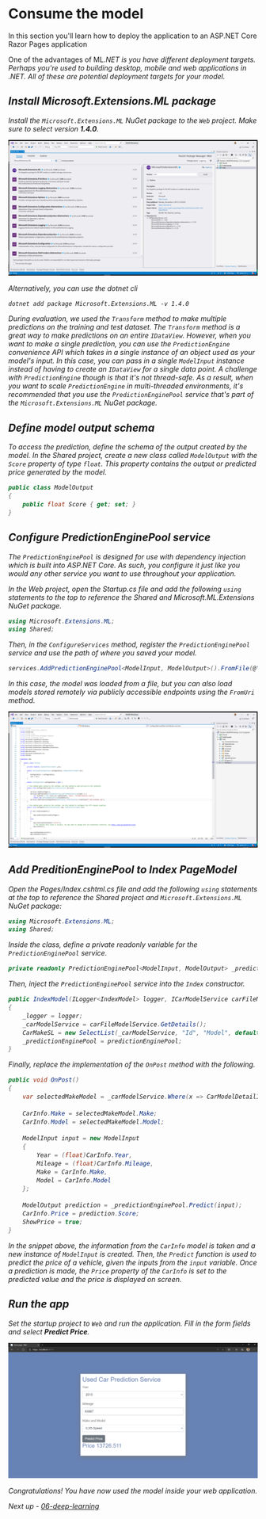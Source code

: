 # Consume the model

In this section you'll learn how to deploy the application to an ASP.NET Core Razor Pages application

One of the advantages of ML<i>.NET is you have different deployment targets. Perhaps you're used to building desktop, mobile and web applications in .NET. All of these are potential deployment targets for your model.

## Install Microsoft.Extensions.ML package

Install the `Microsoft.Extensions.ML` NuGet package to the `Web` project. Make sure to select version **1.4.0**.

![Install Microsoft.Extensions.ML NuGet package](./media/install-microsoftextensionsml-nuget.png)

Alternatively, you can use the dotnet cli

```dotnetcli
dotnet add package Microsoft.Extensions.ML -v 1.4.0
```

During evaluation, we used the `Transform` method to make multiple predictions on the training and test dataset. The `Transform` method is a great way to make predictions on an entire `IDataView`. However, when you want to make a single prediction, you can use the `PredictionEngine` convenience API which takes in a single instance of an object used as your model's input. In this case, you can pass in a single `ModelInput` instance instead of having to create an `IDataView` for a single data point. A challenge with `PredictionEngine` though is that it's not thread-safe. As a result, when you want to scale `PredictionEngine` in multi-threaded environments, it's recommended that you use the `PredictionEnginePool` service that's part of the `Microsoft.Extensions.ML` NuGet package.

## Define model output schema

To access the prediction, define the schema of the output created by the model. In the *Shared* project, create a new class called `ModelOutput` with the `Score` property of type `float`. This property contains the output or predicted price generated by the model.

```csharp
public class ModelOutput
{
    public float Score { get; set; }
}
```

## Configure PredictionEnginePool service

The `PredictionEnginePool` is designed for use with dependency injection which is built into ASP.NET Core. As such, you configure it just like you would any other service you want to use throughout your application.

In the *Web* project, open the *Startup.cs* file and add the following `using` statements to the top to reference the *Shared* and *Microsoft.ML.Extensions* NuGet package.

```csharp
using Microsoft.Extensions.ML;
using Shared;
```

Then, in the `ConfigureServices` method, register the `PredictionEnginePool` service and use the path of where you saved your model.

```csharp
services.AddPredictionEnginePool<ModelInput, ModelOutput>().FromFile(@"C:\Dev\MLModel.zip");
```

In this case, the model was loaded from a file, but you can also load models stored remotely via publicly accessible endpoints using the `FromUri` method.

![Register PredictionEnginePool service in Startup](./media/register-predictionenginepool-service.png)

## Add PreditionEnginePool to Index PageModel

Open the *Pages/Index.cshtml.cs* file and add the following `using` statements at the top to reference the *Shared* project and `Microsoft.Extensions.ML` NuGet package:

```csharp
using Microsoft.Extensions.ML;
using Shared;
```

Inside the class, define a private readonly variable for the `PredictionEnginePool` service.

```csharp
private readonly PredictionEnginePool<ModelInput, ModelOutput> _predictionEnginePool;
```

Then, inject the `PredictionEnginePool` service into the `Index` constructor.

```csharp
public IndexModel(ILogger<IndexModel> logger, ICarModelService carFileModelService, PredictionEnginePool<ModelInput,ModelOutput> predictionEnginePool)
{
    _logger = logger;
    _carModelService = carFileModelService.GetDetails();
    CarMakeSL = new SelectList(_carModelService, "Id", "Model", default, "Make");
    _predictionEnginePool = predictionEnginePool;
}
```

Finally, replace the implementation of the `OnPost` method with the following.

```csharp
public void OnPost()
{
    var selectedMakeModel = _carModelService.Where(x => CarModelDetailId == x.Id).FirstOrDefault();

    CarInfo.Make = selectedMakeModel.Make;
    CarInfo.Model = selectedMakeModel.Model;

    ModelInput input = new ModelInput
    {
        Year = (float)CarInfo.Year,
        Mileage = (float)CarInfo.Mileage,
        Make = CarInfo.Make,
        Model = CarInfo.Model
    };

    ModelOutput prediction = _predictionEnginePool.Predict(input);
    CarInfo.Price = prediction.Score;
    ShowPrice = true;
}
```

In the snippet above, the information from the `CarInfo` model is taken and a new instance of `ModelInput` is created. Then, the `Predict` function is used to predict the price of a vehicle, given the inputs from the `input` variable. Once a prediction is made, the `Price` property of the `CarInfo` is set to the predicted value and the price is displayed on screen.

## Run the app

Set the startup project to `Web` and run the application. Fill in the form fields and select **Predict Price**.

![Consume the model in web app](./media/consume-model.png)

Congratulations! You have now used the model inside your web application.

Next up - [06-deep-learning](07-deep-learning.md)